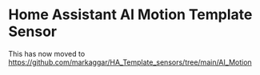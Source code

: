 # Home Assistant AI Motion Template Sensor
This has now moved to https://github.com/markaggar/HA_Template_sensors/tree/main/AI_Motion
